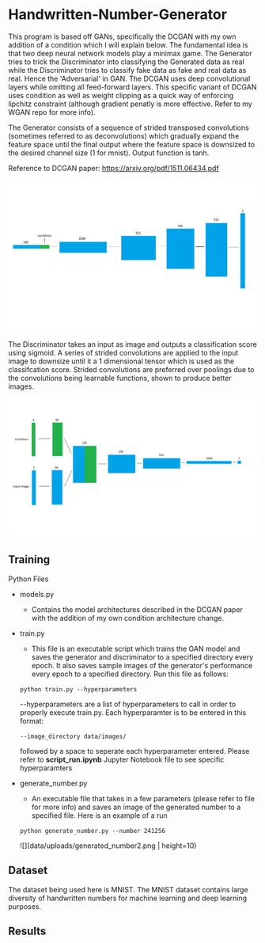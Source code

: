 # Handwritten-Number-Generator
This program is based off GANs, specifically the DCGAN with my own addition of a condition which I will explain below. The fundamental idea is that two deep neural network models play a minimax game. The Generator tries to trick the Discriminator into classifying the Generated data as real while the Discriminator tries to classify fake data as fake and real data as real. Hence the 'Adversarial' in GAN. The DCGAN uses deep convolutional layers while omitting all feed-forward layers. This specific variant of DCGAN uses condition as well as weight clipping as a quick way of enforcing lipchitz constraint (although gradient penatly is more effective. Refer to my WGAN repo for more info).

The Generator consists of a sequence of strided transposed convolutions (sometimes referred to as deconvolutions) which gradually expand the feature space until the final output where the feature space is downsized to the desired channel size (1 for mnist). Output function is tanh.

Reference to DCGAN paper: https://arxiv.org/pdf/1511.06434.pdf

![](data/uploads/CDCGAN_generator.png)

The Discriminator takes an input as image and outputs a classification score using sigmoid. A series of strided convolutions are applied to the input image to downsize until it a 1 dimensional tensor which is used as the classifcation score. Strided convolutions are preferred over poolings due to the convolutions being learnable functions, shown to produce better images.

![](data/uploads/CDCGAN_discriminator.png)

## Training

Python Files
  - models.py
    - Contains the model architectures described in the DCGAN paper with the addition of my own condition architecture change.
  
    
  - train.py
    - This file is an executable script which trains the GAN model and saves the generator and discriminator to a specified directory every epoch. It also saves sample images of the generator's performance every epoch to a specified directory. Run this file as follows:
    ```
    python train.py --hyperparameters
    ```
    --hyperparameters are a list of hyperparameters to call in order to properly execute train.py. Each hyperparamter is to be entered in this format:
    ```
    --image_directory data/images/
    ```
    followed by a space to seperate each hyperparameter entered. Please refer to **script_run.ipynb** Jupyter Notebook file to see specific hyperparamters
    
  - generate_number.py
    - An executable file that takes in a few parameters (please refer to file for more info) and saves an image of the generated number to a specified file.
    Here is an example of a run
    ```
    python generate_number.py --number 241256
    ```
    ![](data/uploads/generated_number2.png | height=10)

## Dataset

The dataset being used here is MNIST. The MNIST dataset contains large diversity of handwritten numbers for machine learning and deep learning purposes.

## Results

